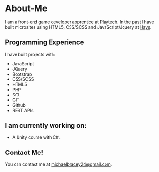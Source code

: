 # About-Me
I am a front-end game developer apprentice at [Playtech](https://www.playtech.com/). In the past I have built microsites using HTML5, CSS/SCSS and JavaScript/Jquery at [Hays](https://www.hays.co.uk/).

## Programming Experience
I have built projects with:

* JavaScript
* JQuery
* Bootstrap
* CSS/SCSS
* HTML5
* PHP
* SQL 
* GIT
* Github
* REST APIs

## I am currently working on:

* A Unity course with C#.

## Contact Me!

You can contact me at michaelbracey24@gmail.com.
